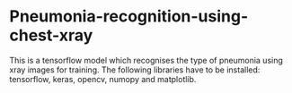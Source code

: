 # Pneumonia-recognition-using-chest-xray
This is a tensorflow model which recognises the type of pneumonia using xray images for training.
The following libraries have to be installed: tensorflow, keras, opencv, numopy and matplotlib.
